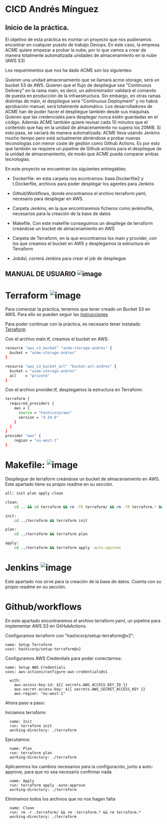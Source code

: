 # CICD Andrés Mínguez

## Inicio de la práctica.

El objetivo de esta práctica es montar un proyecto que nos pudieramos encontrar en cualquier puesto de trabajo Devops.
En este caso, la empresa ACME quiere empezar a probar la nube, por lo que vamos a crear de manera totalmente automatizada unidades de almacenamiento en la nube (AWS S3)

Los requerimentos que nos ha dado ACME son los siguientes:

Quieren una unidad almacenamiento que se llamará acme-storage, será un bucket S3 de AWS.
Quieren que el flujo de despliegue sea "Continuous Delivery" en la rama main, es decir, un administrador validará el comando de puesta en producción de la infraestructura.
Sin embargo, en otras ramas distintas de main, el despliegue será "Continuous Deployment" y no habrá aprobación manual, será totalmente automático.
Los desarrolladores de ACME han de poder hacer el despliegue también desde sus máquinas.
Quieren que las credenciales para desplegar nunca estén guardadas en el código.
Además ACME también quiere revisar cada 10 minutos que el contenido que hay en la unidad de almacenamiento no supera los 20MiB. Si esto pasa, se vaciará de manera automatizada.
ACME lleva usando Jenkins mucho tiempo pero está actualmente abriéndose a probar nuevas teconologías con menor coste de gestión como Github Actions. Es por esto que también se requiere un pipeline de Github actions para el despliegue de la unidad de almacenamiento, de modo que ACME pueda comparar ambas tecnologías.


En este proyecto se encuentran los siguientes entregables:

- Dockerfile: en esta carpeta nos econtramos:
    base.Dockerfile2 y t.Dockerfile, archivos para poder desplegar los agentes para Jenkins

- Github\Workflows, donde encontramos el archivo terraform.yaml, necesario para desplegar en AWS.

- Carpeta Jenkins, en la que encontraremos ficheros como jenkinsfile, necesarios para la creación de la base de datos

- Makefile, Con este makefile conseguimos un despliege de terraform creándose un bucket de almacenamiento en AWS 

- Carpeta de Terraform, en la que encontramos los main y provider, con los que creamos el bucket en  AWS y desplegamos la estructura en Terraform

- Jobdsl,  correrá Jenkins para crear el job de despliegue


## MANUAL DE USUARIO  ![image](https://user-images.githubusercontent.com/86802349/203499307-39d7bb65-0065-4c71-92ca-98a36e07755a.png)



# Terraform  ![image](https://user-images.githubusercontent.com/86802349/203499184-57f29040-3e25-47a9-b943-9e45ff78c452.png)


Para comenzar la práctica, tenemos que tener creado un Bucket S3 en AWS. Para ello se pueden seguir las [instrucciones](https://docs.aws.amazon.com/AmazonS3/latest/userguide/create-bucket-overview.html)  


Para poder continuar con la práctica, es necesario tener instalado [Terraform](https://developer.hashicorp.com/terraform/tutorials/aws-get-started/install-cli) 



Con el archivo main.tf, creamos el bucket en AWS:
```sh
resource "aws_s3_bucket" "acme-storage-andres" {
  bucket = "acme-storage-andres"
}

resource "aws_s3_bucket_acl" "bucket-acl-andres" {
  bucket = "acme-storage-andres"
  acl    = "private"
}
```
Con el archivo provider.tf, desplegamos la estructura en Terraform:
```sh
terraform {
  required_providers {
    aws = {
      source = "hashicorp/aws"
      version = "4.34.0"
    }
  }
}
provider "aws" {
    region = "eu-west-1"
}
```

# Makefile: ![image](https://user-images.githubusercontent.com/86802349/203499835-87d8779c-cb6e-46c5-864a-a2e88b31488c.png)


Despliegue de terraform creándose un bucket de almacenamiento en AWS. Este apartado tiene su propio readme en su sección.
```sh
all: init plan apply clean

clean:
	cd .. && cd terraform && rm -fR terraform/ && rm -fR terraform.* && rm -fR .terraform.*

init:
	cd ../terraform && terraform init

plan:
	cd ../terraform && terraform plan

apply:
	cd ../terraform && terraform apply -auto-approve
```

# Jenkins  ![image](https://user-images.githubusercontent.com/86802349/203498956-efd38802-a80b-4f0d-b7c5-8d8cbae74072.png)


Este apartado nos sirve para la creación de la base de datos. Cuenta con su propio readme en su sección.

# Github/workflows

En este apartado encontraremos el archivo terraform.yaml, un pipeline para implementar AWS S3 en GitHubActions.


Configuramos terraform con "hashicorp/setup-terraform@v2":

    name: Setup Terraform
    uses: hashicorp/setup-terraform@v2

Configuramos AWS Credentials para poder conectarnos:

    name: Setup AWS Credentials
    uses: aws-actions/configure-aws-credentials@v1
      
      with:
        aws-access-key-id: ${{ secrets.AWS_ACCESS_KEY_ID }}
        aws-secret-access-key: ${{ secrets.AWS_SECRET_ACCESS_KEY }}
        aws-region: "eu-west-1"


Ahora paso a paso: 

Iniciamos terraform:

      name: Init
      run: terraform init
      working-directory: ./terraform

Ejecutamos:

      name: Plan
      run: terraform plan
      working-directory: ./terraform

 Aplicammos los cambios necesarios para la configuración, junto a auto-approve, para que no sea necesario confirmar nada

      name: Apply
      run: terraform apply -auto-approve
      working-directory: ./terraform

 Eliminamos todos los archivos que no nos hagan falta

      name: Clean
      run: rm -r .terraform/ && rm .terraform.* && rm terraform.*
      working-directory: ./terraform











  
